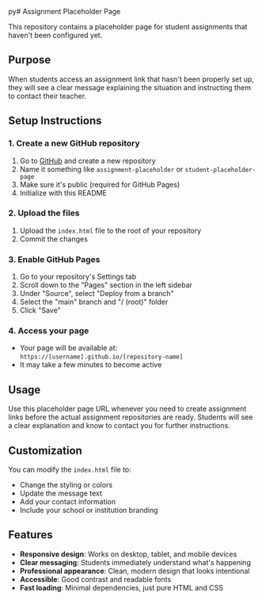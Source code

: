 py# Assignment Placeholder Page

This repository contains a placeholder page for student assignments that haven't been configured yet.

## Purpose

When students access an assignment link that hasn't been properly set up, they will see a clear message explaining the situation and instructing them to contact their teacher.

## Setup Instructions

### 1. Create a new GitHub repository
1. Go to [GitHub](https://github.com) and create a new repository
2. Name it something like `assignment-placeholder` or `student-placeholder-page`
3. Make sure it's public (required for GitHub Pages)
4. Initialize with this README

### 2. Upload the files
1. Upload the `index.html` file to the root of your repository
2. Commit the changes

### 3. Enable GitHub Pages
1. Go to your repository's Settings tab
2. Scroll down to the "Pages" section in the left sidebar
3. Under "Source", select "Deploy from a branch"
4. Select the "main" branch and "/ (root)" folder
5. Click "Save"

### 4. Access your page
- Your page will be available at: `https://[username].github.io/[repository-name]`
- It may take a few minutes to become active

## Usage

Use this placeholder page URL whenever you need to create assignment links before the actual assignment repositories are ready. Students will see a clear explanation and know to contact you for further instructions.

## Customization

You can modify the `index.html` file to:
- Change the styling or colors
- Update the message text
- Add your contact information
- Include your school or institution branding

## Features

- **Responsive design**: Works on desktop, tablet, and mobile devices
- **Clear messaging**: Students immediately understand what's happening
- **Professional appearance**: Clean, modern design that looks intentional
- **Accessible**: Good contrast and readable fonts
- **Fast loading**: Minimal dependencies, just pure HTML and CSS
